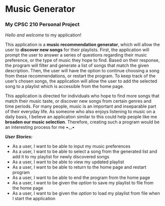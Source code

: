 # Music Generator

### My CPSC 210 Personal Project

*Hello and welcome* to my application!

This application is a **music recommendation generator**, which will allow the user to **discover new songs** for 
their playlists. First, the application will prompt the user to answer a series of questions regarding their 
music preference, or the type of music they hope to find. Based on their response, the program will filter 
and generate a list of songs that match the given description. Then, the user will have the option to continue 
choosing a song from these recommendations, or restart the program. To keep track of the user’s chosen songs, 
the application will allow the user to add the selected song to a playlist which is accessible from the home page.

This application is directed for individuals who hope to find more songs that match their music taste, or 
discover new songs from certain genres and time periods. For many people, music is an important and inseparable part
of their everyday life. As someone who also enjoys listening to music on a daily basis, I believe an application 
similar to this could help people like me **broaden our music selection**. Therefore, creating such a program would 
be an interesting process for me •◡•

***User Stories:***
- As a user, I want to be able to input my music preferences
- As a user, I want to be able to select a song from the generated list and add it to my playlist 
for newly discovered songs
- As a user, I want to be able to view my updated playlist
- As a user, I want to be able to return to the home page and restart program
- As a user, I want to be able to end the program from the home page
- As a user, I want to be given the *option* to save my playlist to file from the home page
- As a user, I want to be given the *option* to load my playlist from file when I start the application
